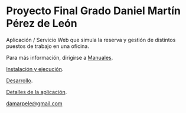 # Proyecto Final Grado Daniel Martín Pérez de León

Aplicación / Servicio Web que simula la reserva y gestión de distintos puestos de trabajo en una oficina.

Para más información, dirigirse a [Manuales](https://github.com/DanielMartinPerezdeLeon/ProyectoFG/tree/main/Manuales).

[Instalación y ejecución](https://github.com/DanielMartinPerezdeLeon/ProyectoFG/blob/main/Manuales/Manual%20de%20ejecuci%C3%B3n-instalaci%C3%B3n-requisitos.md).


[Desarrollo](https://github.com/DanielMartinPerezdeLeon/ProyectoFG/blob/main/Manuales/Gu%C3%ADa%20para%20Desarrollo.md).


[Detalles de la aplicación](https://github.com/DanielMartinPerezdeLeon/ProyectoFG/blob/main/Manuales/BookingApp.md).


damarpele@gmail.com
